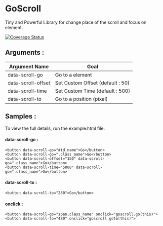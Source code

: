 # GoScroll
Tiny and Powerful Library for change place of the scroll and focus on element.

[![Coverage Status](https://coveralls.io/repos/github/BaseMax/GoScroll/badge.svg?branch=master)](https://coveralls.io/github/BaseMax/GoScroll?branch=master)



## Arguments : 


| Argument Name  | Goal |
| ------------- | ------------- | 
| data-scroll-go  	| Go to a element  |     
| data-scroll-offset  | Set Custom Offset (default : 50)  |
| data-scroll-time  | Set Custom Time (default : 500)  |           
| data-scroll-to  | Go to a position (pixel)  |    


## Samples :

To view the full details, run the example.html file.

#### data-scroll-go :
```
<button data-scroll-go="#id_name">Go</button>
<button data-scroll-go=".class_name">Go</button>
<button data-scroll-offset="150" data-scroll-go=".class_name">Go</button>
<button data-scroll-time="5000" data-scroll-go=".class_name">Go</button>
```
#### data-scroll-to :
```
<button data-scroll-to="280">Go</button>
```
#### onclick :
```
<button data-scroll-go="span.class_name" onclick="goscroll.go(this)">
<button data-scroll-to="480" onclick="goscroll.goto(this)">
```

